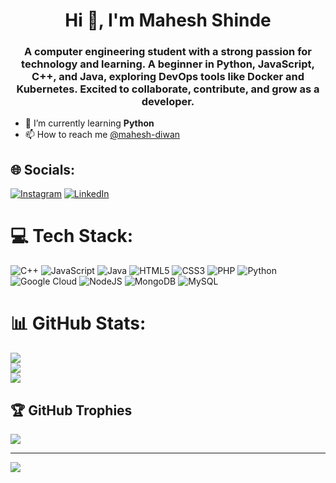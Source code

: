 <h1 align="center">Hi 👋, I'm Mahesh Shinde</h1>
<h3 align="center">A computer engineering student with a strong passion for technology and learning. A beginner in Python, JavaScript, C++, and Java, exploring DevOps tools like Docker and Kubernetes. Excited to collaborate, contribute, and grow as a developer.</h3>

- 🌱 I’m currently learning **Python**
- 📫 How to reach me [@mahesh-diwan](https://github.com/maheshshinde16)




## 🌐 Socials:
[![Instagram](https://img.shields.io/badge/Instagram-%23E4405F.svg?logo=Instagram&logoColor=white)](https://instagram.com/shinde_mahesh) [![LinkedIn](https://img.shields.io/badge/LinkedIn-%230077B5.svg?logo=linkedin&logoColor=white)](https://linkedin.com/in/maheshshinde16) 

# 💻 Tech Stack:
![C++](https://img.shields.io/badge/c++-%2300599C.svg?style=plastic&logo=c%2B%2B&logoColor=white) ![JavaScript](https://img.shields.io/badge/javascript-%23323330.svg?style=plastic&logo=javascript&logoColor=%23F7DF1E) ![Java](https://img.shields.io/badge/java-%23ED8B00.svg?style=plastic&logo=openjdk&logoColor=white) ![HTML5](https://img.shields.io/badge/html5-%23E34F26.svg?style=plastic&logo=html5&logoColor=white) ![CSS3](https://img.shields.io/badge/css3-%231572B6.svg?style=plastic&logo=css3&logoColor=white) ![PHP](https://img.shields.io/badge/php-%23777BB4.svg?style=plastic&logo=php&logoColor=white) ![Python](https://img.shields.io/badge/python-3670A0?style=plastic&logo=python&logoColor=ffdd54) ![Google Cloud](https://img.shields.io/badge/GoogleCloud-%234285F4.svg?style=plastic&logo=google-cloud&logoColor=white) ![NodeJS](https://img.shields.io/badge/node.js-6DA55F?style=plastic&logo=node.js&logoColor=white) ![MongoDB](https://img.shields.io/badge/MongoDB-%234ea94b.svg?style=plastic&logo=mongodb&logoColor=white) ![MySQL](https://img.shields.io/badge/mysql-4479A1.svg?style=plastic&logo=mysql&logoColor=white)
# 📊 GitHub Stats:
![](https://github-readme-stats.vercel.app/api?username=maheshshinde16&theme=dark&hide_border=false&include_all_commits=false&count_private=false)<br/>
![](https://nirzak-streak-stats.vercel.app/?user=maheshshinde16&theme=dark&hide_border=false)<br/>
![](https://github-readme-stats.vercel.app/api/top-langs/?username=maheshshinde16&theme=dark&hide_border=false&include_all_commits=false&count_private=false&layout=compact)

## 🏆 GitHub Trophies
![](https://github-profile-trophy.vercel.app/?username=maheshshinde16&theme=radical&no-frame=false&no-bg=true&margin-w=4)

---
[![](https://visitcount.itsvg.in/api?id=maheshshinde16&icon=0&color=0)](https://visitcount.itsvg.in)

<!-- Proudly created with GPRM ( https://gprm.itsvg.in ) -->
